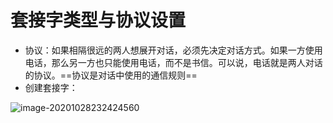 # 套接字类型与协议设置

* 协议：如果相隔很远的两人想展开对话，必须先决定对话方式。如果一方使用电话，那么另一方也只能使用电话，而不是书信。可以说，电话就是两人对话的协议。==协议是对话中使用的通信规则==
* 创建套接字：

![image-20201028232424560](https://gitee.com/matt0124/img_repo/raw/master/20201029230500.png)

